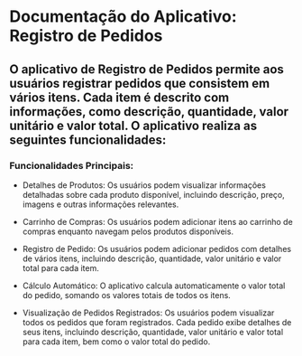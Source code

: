 # Documentação  do Aplicativo: Registro de Pedidos

## O aplicativo de Registro de Pedidos permite aos usuários registrar pedidos que consistem em vários itens. Cada item é descrito com informações, como descrição, quantidade, valor unitário e valor total. O aplicativo realiza as seguintes funcionalidades:

### Funcionalidades Principais:

- Detalhes de Produtos: Os usuários podem visualizar informações detalhadas sobre cada produto disponível, incluindo descrição, preço, imagens e outras informações relevantes.

- Carrinho de Compras: Os usuários podem adicionar itens ao carrinho de compras enquanto navegam pelos produtos disponíveis.

- Registro de Pedido: Os usuários podem adicionar pedidos com detalhes de vários itens, incluindo descrição, quantidade, valor unitário e valor total para cada item.

- Cálculo Automático: O aplicativo calcula automaticamente o valor total do pedido, somando os valores totais de todos os itens.

- Visualização de Pedidos Registrados: Os usuários podem visualizar todos os pedidos que foram registrados. Cada pedido exibe detalhes de seus itens, incluindo descrição, quantidade, valor unitário e valor total para cada item, bem como o valor total do pedido.
